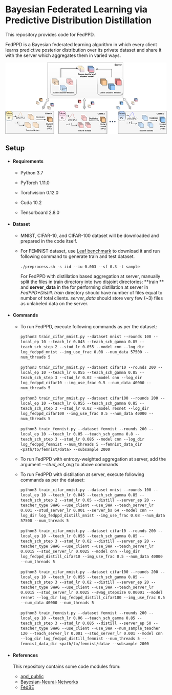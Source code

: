 # Bayesian Federated Learning via Predictive Distribution Distillation

This repository provides code for FedPPD. 

FedPPD is a Bayesian federated learning algorithm in which every client learns predictive posterior distribution over its private dataset and share it with the server which aggregates them in varied  ways.





![FedDiagram](images/FedDiagram.png)



## Setup

- #### Requirements

  - Python 3.7

  - PyTorch 1.11.0

  - Torchvision 0.12.0

  - Cuda 10.2
  - Tensorboard 2.8.0

- #### Dataset

  - MNIST, CIFAR-10, and CIFAR-100 dataset will be downloaded and prepared in the code itself.

  - For FEMNIST dataset, use [Leaf benchmark](https://github.com/TalwalkarLab/leaf/)  to download it and run following command to generate train and test dataset.

    ```./preprocess.sh -s iid --iu 0.003 --sf 0.3 -t sample```

    For FedPPD with distillation based aggregation at server, manually split the files in train directory into two disjoint directories: **train ** and **server_data** in the for performing distillation at server in *FedPPD+Distill*. *train* directory should have number of files equal to number of total clients. *server_data* should store very few (~3) files as unlabeled data on the server.

- #### Commands

  - To run FedPPD, execute following commands as per the dataset:

    ```
    python3 train_cifar_mnist.py --dataset mnist --rounds 100 --local_ep 10 --teach_lr 0.045 --teach_sch_gamma 0.85 --teach_sch_step 2 --stud_lr 0.055 --model cnn --log_dir log_fedppd_mnist --img_use_frac 0.08 --num_data 57500 --num_threads 5
    
    python3 train_cifar_mnist.py --dataset cifar10 --rounds 200 --local_ep 10 --teach_lr 0.055 --teach_sch_gamma 0.85 --teach_sch_step 3 --stud_lr 0.02 --model cnn --log_dir log_fedppd_cifar10 --img_use_frac 0.5 --num_data 40000 --num_threads 5
    
    python3 train_cifar_mnist.py --dataset cifar100 --rounds 200 --local_ep 10 --teach_lr 0.055 --teach_sch_gamma 0.85 --teach_sch_step 3 --stud_lr 0.02 --model resnet --log_dir log_fedppd_cifar100 --img_use_frac 0.5 --num_data 40000 --num_threads 5

    python3 train_femnist.py --dataset femnist --rounds 200 --local_ep 10 --teach_lr 0.05 --teach_sch_gamma 0.8 --teach_sch_step 3 --stud_lr 0.085 --model cnn --log_dir log_fedppd_femnist --num_threads 5 --femnist_data_dir <path/to/femnist/data> --subsample 2000

    ```

    

  - To run FedPPD with entropy-weighted aggregation at server, add the argument *--stud_ent_avg* to above commands

  - To run FedPPD with distillation at server, execute following commands as per the dataset:

    ```
    python3 train_cifar_mnist.py --dataset mnist --rounds 100 --local_ep 10 --teach_lr 0.045 --teach_sch_gamma 0.85 --teach_sch_step 2 --stud_lr 0.05 --distill --server_ep 20 --teacher_type SWAG --use_client --use_SWA --teach_server_lr 0.001 --stud_server_lr 0.001 --server_bs 64 --model cnn --log_dir log_fedppd_distill_mnist --img_use_frac 0.08 --num_data 57500 --num_threads 5
    
    python3 train_cifar_mnist.py --dataset cifar10 --rounds 200 --local_ep 10 --teach_lr 0.055 --teach_sch_gamma 0.85 --teach_sch_step 3 --stud_lr 0.02 --distill --server_ep 20 --teacher_type SWAG --use_client --use_SWA --teach_server_lr 0.0015 --stud_server_lr 0.0025 --model cnn --log_dir log_fedppd_distill_cifar10 --img_use_frac 0.5 --num_data 40000 --num_threads 5
    
    python3 train_cifar_mnist.py --dataset cifar100 --rounds 200 --local_ep 10 --teach_lr 0.055 --teach_sch_gamma 0.85 --teach_sch_step 3 --stud_lr 0.02 --distill --server_ep 20 --teacher_type SWAG --use_client --use_SWA --teach_server_lr 0.0015 --stud_server_lr 0.0025 --swag_stepsize 0.00001 --model resnet --log_dir log_fedppd_distill_cifar100 --img_use_frac 0.5 --num_data 40000 --num_threads 5

    python3 train_femnist.py --dataset femnist --rounds 200 --local_ep 10 --teach_lr 0.06 --teach_sch_gamma 0.85 --teach_sch_step 3 --stud_lr 0.085 --distill --server_ep 50 --teacher_type SWAG --use_client --use_SWA --num_sample_teacher 120 --teach_server_lr 0.001 --stud_server_lr 0.001 --model cnn --log_dir log_fedppd_distill_femnist --num_threads 5 --femnist_data_dir <path/to/femnist/data> --subsample 2000

    ```



- #### References

  This repository contains some code modules from:

  - [apd_public](https://github.com/wangkua1/apd_public)
  - [Bayesian-Neural-Networks](https://github.com/JavierAntoran/Bayesian-Neural-Networks)
  - [FedBE](https://github.com/hongyouc/FedBE)


